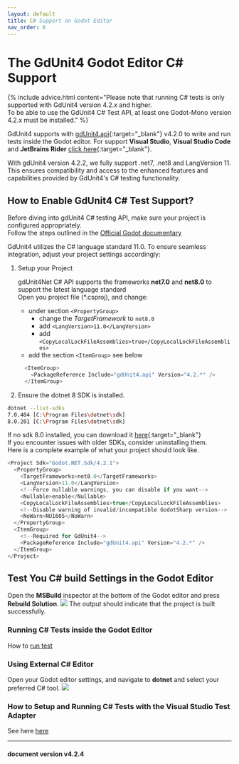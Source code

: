 ```yaml
---
layout: default
title: C# Support on Godot Editor
nav_order: 6
---
```


# The GdUnit4 Godot Editor C# Support

{% include advice.html
content="Please note that running C# tests is only supported with GdUnit4 version 4.2.x and higher.<br>
To be able to use the GdUnit4 C# Test API, at least one Godot-Mono version 4.2.x must be installed."
%}

GdUnit4 supports with [gdUnit4.api](https://github.com/MikeSchulze/gdUnit4Net/blob/master/api/README.md){:target="_blank"} v4.2.0 to write and run tests inside the Godot editor.
For support **Visual Studio**, **Visual Studio Code** and **JetBrains Rider** [click here](/gdUnit4/faq/vstest-adapter/){:target="_blank"}.

With gdUnit4 version 4.2.2, we fully support .net7, .net8 and LangVersion 11.<br>
This ensures compatibility and access to the enhanced features and capabilities provided by GdUnit4's C# testing functionality.

## How to Enable GdUnit4 C# Test Support?

Before diving into gdUnit4 C# testing API, make sure your project is configured appropriately.<br>
Follow the steps outlined in the
[Official Godot documentary](https://docs.godotengine.org/en/stable/tutorials/scripting/c_sharp/c_sharp_basics.html#setting-up-c-for-godot)

GdUnit4 utilizes the C# language standard 11.0. To ensure seamless integration, adjust your project settings accordingly:<br>

1. Setup your Project

    gdUnit4Net C# API supports the frameworks **net7.0** and **net8.0** to support the latest language standard<br>
    Open you project file (\*.csproj), and change:
    * under section `<PropertyGroup>`
        * change the *TargetFramework* to `net8.0`
        * add `<LangVersion>11.0</LangVersion>`
        * add `<CopyLocalLockFileAssemblies>true</CopyLocalLockFileAssemblies>`
    * add the section `<ItemGroup>` see below

    ```cs
      <ItemGroup>
        <PackageReference Include="gdUnit4.api" Version="4.2.*" />
      </ItemGroup>
    ```

2. Ensure the dotnet 8 SDK is installed.

```bash
dotnet --list-sdks
7.0.404 [C:\Program Files\dotnet\sdk]
8.0.201 [C:\Program Files\dotnet\sdk]
```

If no sdk 8.0 installed, you can download it [here](https://dotnet.microsoft.com/en-us/download/dotnet/8.0){:target="_blank"}<br>
If you encounter issues with older SDKs, consider uninstalling them.<br>
Here is a complete example of what your project should look like.

```cs
<Project Sdk="Godot.NET.Sdk/4.2.1">
  <PropertyGroup>
    <TargetFrameworks>net8.0</TargetFrameworks>
    <LangVersion>11.0</LangVersion>
    <!--Force nullable warnings, you can disable if you want-->
    <Nullable>enable</Nullable>
    <CopyLocalLockFileAssemblies>true</CopyLocalLockFileAssemblies>
    <!--Disable warning of invalid/incompatible GodotSharp version-->
    <NoWarn>NU1605</NoWarn>
  </PropertyGroup>
  <ItemGroup>
    <!--Required for GdUnit4-->
    <PackageReference Include="gdUnit4.api" Version="4.2.*" />
  </ItemGroup>
</Project>
```

## Test You C# build Settings in the Godot Editor

Open the **MSBuild** inspector at the bottom of the Godot editor and press **Rebuild Solution**.
![](/gdUnit4/assets/images/install/cs-build-test.png)
The output should indicate that the project is built successfully.

### Running C# Tests inside the Godot Editor

How to [run test](/gdUnit4/faq/run-tests/)

### Using External C# Editor

Open your Godot editor settings, and navigate to **dotnet** and select your preferred C# tool.
![](/gdUnit4/assets/images/install/cs-setup.png)

### How to Setup and Running C# Tests with the Visual Studio Test Adapter

See here [here](/gdUnit4/faq/vstest-adapter/)

---
<h4> document version v4.2.4 </h4>
